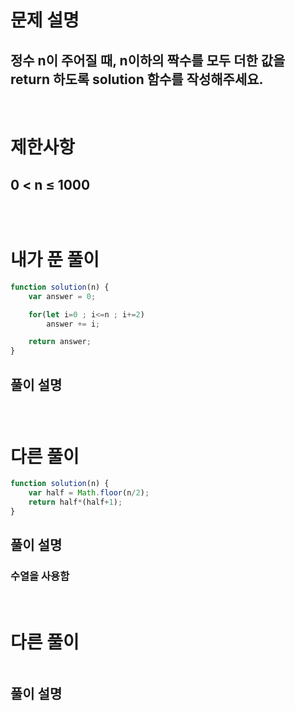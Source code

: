 # 문제 설명
## 정수 n이 주어질 때, n이하의 짝수를 모두 더한 값을 return 하도록 solution 함수를 작성해주세요.



<br>

# 제한사항
## 0 < n ≤ 1000
## 
## 
## 

<br>

# 내가 푼 풀이

```js
function solution(n) {
    var answer = 0;

    for(let i=0 ; i<=n ; i+=2)
        answer += i;

    return answer;
}
```
## 풀이 설명
###

<br>

# 다른 풀이

```js
function solution(n) {
    var half = Math.floor(n/2);
    return half*(half+1);
}
```
## 풀이 설명
### 수열을 사용함

<br>

# 다른 풀이

```js

```
## 풀이 설명
###